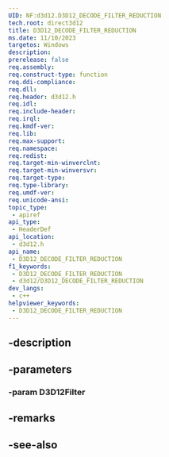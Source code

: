 ```yaml
---
UID: NF:d3d12.D3D12_DECODE_FILTER_REDUCTION
tech.root: direct3d12
title: D3D12_DECODE_FILTER_REDUCTION
ms.date: 11/10/2023
targetos: Windows
description: 
prerelease: false
req.assembly: 
req.construct-type: function
req.ddi-compliance: 
req.dll: 
req.header: d3d12.h
req.idl: 
req.include-header: 
req.irql: 
req.kmdf-ver: 
req.lib: 
req.max-support: 
req.namespace: 
req.redist: 
req.target-min-winverclnt: 
req.target-min-winversvr: 
req.target-type: 
req.type-library: 
req.umdf-ver: 
req.unicode-ansi: 
topic_type:
 - apiref
api_type:
 - HeaderDef
api_location:
 - d3d12.h
api_name:
 - D3D12_DECODE_FILTER_REDUCTION
f1_keywords:
 - D3D12_DECODE_FILTER_REDUCTION
 - d3d12/D3D12_DECODE_FILTER_REDUCTION
dev_langs:
 - c++
helpviewer_keywords:
 - D3D12_DECODE_FILTER_REDUCTION
---
```


## -description

## -parameters

### -param D3D12Filter

## -remarks

## -see-also

